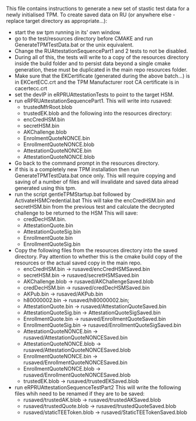 This file contains instructions to generate a new set of stastic test data for a newly initialised TPM.
To create saved data on RU (or anywhere else - replace target directory as appropriate...):
- start the sw tpm running in its' own window.
- go to the test/resources directory before CMAKE and run GenerateTPMTestData.bat or the unix equivalent.
- Change the RUAttestationSequencePart1 and 2 tests to not be disabled.
- During all of this, the tests will write to a copy of the resources directory inside the build folder and 
   to persist data beyond a single cmake generation, these must be duplicated in the main repo resources folder.
- Make sure that the EKCertificate (generated during the above batch...) is in EKCertECC.crt 
   and the TPM Manufacturer root CA certificate is in cacertecc.crt
- set the devIP in eRPRUAttestationTests to point to the target HSM.
- run eRPRUAttestationSequencePart1.   This will write into rusaved:
    - trustedMfrRoot.blob
    - trustedEK.blob
    and the following into the resources directory:
    - encCredHSM.bin
    - secretHSM.bin
    - AKChallenge.blob
    - EnrolmentQuoteNONCE.bin
    - EnrollmentQuoteNONCE.blob
    - AttestationQuoteNONCE.bin
    - AttestationQuoteNONCE.blob
- Go back to the command prompt in the resources directory.
- if this is a completely new TPM installation then run GenerateTPMTestData.bat once only.   This
   will require copying and saving of a number of files and will invalidate and saved data alread generated using this tpm.
- run the script gentleTPMStartup.bat followed by ActivateHSMCredential.bat   This will take the encCredHSM.bin and secretHSM.bin
   from the previous test and calculate the decrypted challenge to be returned to the HSM   This will save:
   - credDecHSM.bin.
   - AttestationQuote.bin
   - AttestationQuoteSig.bin
   - EnrollmentQuote.bin
   - EnrollmentQuoteSig.bin
- Copy the following files from the resources directory into the saved directory.   Pay attention to whether this is the 
   cmake build copy of the resources or the actual saved copy in the main repo.
   - encCredHSM.bin -> rusaved/encCredHSMSaved.bin
   - secretHSM.bin -> rusaved/secretHSMSaved.bin
   - AKChallenge.blob -> rusaved/AKChallengeSaved.blob
   - credDecHSM.bin -> rusaved/credDecHSMSaved.bin
   - AKPub.bin -> rusaved/AKPub.bin
   - h80000002.bin -> rusaved/h80000002.bin;
   - AttestationQuote.bin -> rusaved/AttestationQuoteSaved.bin
   - AttestationQuoteSig.bin -> AttestationQuoteSigSaved.bin
   - EnrollmentQuote.bin -> rusaved/EnrollmentQuoteSaved.bin
   - EnrollmentQuoteSig.bin -> rusaved/EnrollmentQuoteSigSaved.bin
   - AttestationQuoteNONCE.bin -> rusaved/AttestationQuoteNONCESaved.bin
   - AttestationQuoteNONCE.blob -> rusaved/AttestationQuoteNONCESaved.blob
   - EnrollmentQuoteNONCE.bin -> rusaved/EnrollmentQuoteNONCESaved.bin
   - EnrollmentQuoteNONCE.blob -> rusaved/EnrollmentQuoteNONCESaved.blob
   - trustedEK.blob -> rusaved/trustedEKSaved.blob
- run eRPRUAttestationSequenceTestPart2   This will write the following files whih need to be renamed 
   if they are to be saved:
   - rusaved/trustedAK.blob -> rusaved/trustedAKSaved.blob
   - rusaved/trustedQuote.blob -> rusaved/trustedQuoteSaved.blob
   - rusaved/staticTEEToken.blob -> rusaved/StaticTEETokenSaved.blob





